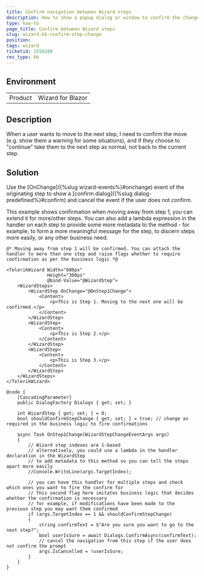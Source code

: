 ```yaml
---
title: Confirm navigation between Wizard steps
description: How to show a popup dialog or window to confirm the change of the current Wizard step.
type: how-to
page_title: Confirm between Wizard steps
slug: wizard-kb-confirm-step-change
position: 
tags: wizard
ticketid: 1559188
res_type: kb
---
```


## Environment
<table>
	<tbody>
		<tr>
			<td>Product</td>
			<td>Wizard for Blazor</td>
		</tr>
	</tbody>
</table>


## Description
When a user wants to move to the next step, I need to confirm the move (e.g. show them a warning for some situations), and if they choose to "continue" take them to the next step as normal, not back to the current step.

## Solution
Use the [OnChange]({%slug wizard-events%}#onchange) event of the originating step to show a [confirm dialog]({%slug dialog-predefined%}#confirm) and cancel the event if the user does not confirm.

This example shows confirmation when moving away from step 1, you can extend it for more/other steps. You can also add a lambda expression in the handler on each step to provide some more metadata to the method - for example, to form a more meaningful message for the step, to discern steps more easily, or any other business need.

````CSHTML
@* Moving away from step 1 will be confirmed. You can attach the handler to more than one step and raise flags whether to require confirmation as per the business logic *@

<TelerikWizard Width="600px"
               Height="300px"
               @bind-Value="@WizardStep">
    <WizardSteps>
        <WizardStep OnChange="@OnStep1Change">
            <Content>
                <p>This is Step 1. Moving to the next one will be confirmed.</p>
            </Content>
        </WizardStep>
        <WizardStep>
            <Content>
                <p>This is Step 2.</p>
            </Content>
        </WizardStep>
        <WizardStep>
            <Content>
                <p>This is Step 3.</p>
            </Content>
        </WizardStep>
    </WizardSteps>
</TelerikWizard>

@code {
    [CascadingParameter]
    public DialogFactory Dialogs { get; set; }

    int WizardStep { get; set; } = 0;
    bool shouldConfirmStepChange { get; set; } = true; // change as required in the business logic to fire confirmations

    async Task OnStep1Change(WizardStepChangeEventArgs args)
    {
        // Wizard step indexes are 1-based
        // alternatively, you could use a lambda in the handler declaration in the WizardStep
        // to add metadata to this method so you can tell the steps apart more easily
        //Console.WriteLine(args.TargetIndex);

        // you can have this handler for multiple steps and check which ones you want to fire the confirm for
        // this second flag here imitates business logic that decides whether the confirmation is necessary
        // for example, if modifications have been made to the previous step you may want them confirmed
        if (args.TargetIndex == 1 && shouldConfirmStepChange)
        {
            string confirmText = $"Are you sure you want to go to the next step?";
            bool userIsSure = await Dialogs.ConfirmAsync(confirmText);
            // cancel the navigation from this step if the user does not confirm the prompt
            args.IsCancelled = !userIsSure;
        }
    }
}
````
